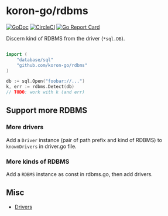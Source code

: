 # koron-go/rdbms

[![GoDoc](https://godoc.org/github.com/koron-go/rdbms?status.svg)](https://godoc.org/github.com/koron-go/rdbms)
[![CircleCI](https://img.shields.io/circleci/project/github/koron-go/rdbms/master.svg)](https://circleci.com/gh/koron-go/rdbms/tree/master)
[![Go Report Card](https://goreportcard.com/badge/github.com/koron-go/rdbms)](https://goreportcard.com/report/github.com/koron-go/rdbms)

Discern kind of RDBMS from the driver (`*sql.DB`).

```go

import (
    "database/sql"
    "github.com/koron-go/rdbms"
)

db := sql.Open("foobar://...")
k, err := rdbms.Detect(db)
// TODO: work with k (and err)
```

## Support more RDBMS

### More drivers

Add a `Driver` instance (pair of path prefix and kind of RDBMS) to
`knownDrivers` in driver.go file.

### More kinds of RDBMS

Add a `RDBMS` instance as const in rdbms.go, then add drivers.

## Misc

*   [Drivers](https://github.com/golang/go/wiki/SQLDrivers)
